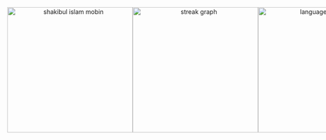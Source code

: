 <div align="center" style="display:flex;">
  <img style="width:30vw;" src="https://github-readme-stats.vercel.app/api?username=ggeko34gmailcom&theme=tokyonight&include_all_commits=true&hide_border=true&bg_color=00000000" alt="shakibul islam mobin" />
  <img width="8" />
  <img width="8" />
  <img style="width:30vw;" src="https://streak-stats.demolab.com?user=ggeko34gmailcom&theme=transparent&hide_border=true" alt="streak graph"/>
  <img width="8" />
  <img width="8" />
  <img style="width:30vw;" src="https://github-readme-stats.vercel.app/api/top-langs?username=ggeko34gmailcom&locale=en&hide_title=false&layout=compact&card_width=320&langs_count=10&theme=tokyonight&hide_border=true&bg_color=00000000" alt="languages graph"/>
</div>
